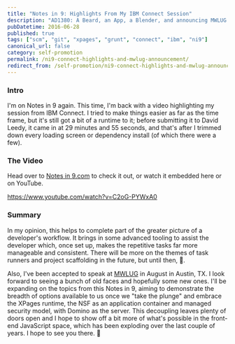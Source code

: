 ```yaml
---
title: "Notes in 9: Highlights From My IBM Connect Session"
description: "AD1380: A Beard, an App, a Blender, and announcing MWLUG session"
pubDatetime: 2016-06-28
published: true
tags: ["scm", "git", "xpages", "grunt", "connect", "ibm", "ni9"]
canonical_url: false
category: self-promotion
permalink: /ni9-connect-highlights-and-mwlug-announcement/
redirect_from: /self-promotion/ni9-connect-highlights-and-mwlug-announcement/
---
```


### Intro

I'm on Notes in 9 again. This time, I'm back with a video highlighting my session from IBM Connect. I tried to make things easier as far as the time frame, but it's still got a bit of a runtime to it; before submitting it to David Leedy, it came in at 29 minutes and 55 seconds, and that's after I trimmed down every loading screen or dependency install (of which there were a few).

### The Video

Head over to [Notes in 9.com](https://www.notesin9.com/2016/06/28/notesin9-191-a-beard-an-app-and-a-blender/) to check it out, or watch it embedded here or on YouTube.

https://www.youtube.com/watch?v=C2oG-PYWxA0

### Summary

In my opinion, this helps to complete part of the greater picture of a developer's workflow. It brings in some advanced tooling to assist the developer which, once set up, makes the repetitive tasks far more manageable and consistent. There will be more on the themes of task runners and project scaffolding in the future, but until then, 🍻.

Also, I've been accepted to speak at [MWLUG](https://www.mwlug.com/) in August in Austin, TX. I look forward to seeing a bunch of old faces and hopefully some new ones. I'll be expanding on the topics from this Notes in 9, aiming to demonstrate the breadth of options available to us once we "take the plunge" and embrace the XPages runtime, the NSF as an application container and managed security model, with Domino as the server. This decoupling leaves plenty of doors open and I hope to show off a bit more of what's possible in the front-end JavaScript space, which has been exploding over the last couple of years. I hope to see you there. 🍻
